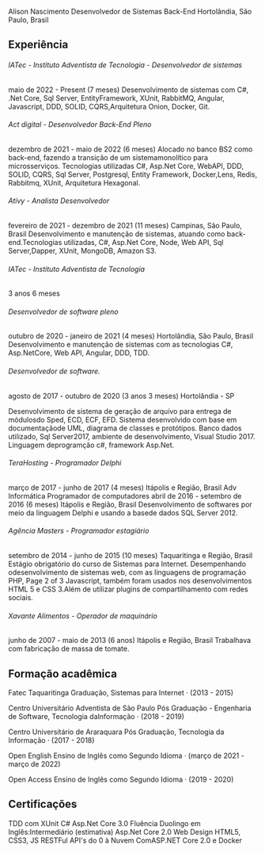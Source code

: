 Alison Nascimento
Desenvolvedor de Sistemas Back-End
Hortolândia, São Paulo, Brasil

## Experiência

###### IATec - Instituto Adventista de Tecnologia - Desenvolvedor de sistemas

maio de 2022 - Present (7 meses)
Desenvolvimento de sistemas com C#, .Net Core, Sql Server, EntityFramework, XUnit, RabbitMQ, Angular, Javascript, DDD, SOLID, CQRS,Arquitetura Onion, Docker, Git.

###### Act digital - Desenvolvedor Back-End Pleno

dezembro de 2021 - maio de 2022 (6 meses)
Alocado no banco BS2 como back-end, fazendo a transição de um sistemamonolítico para microsserviços. Tecnologias utilizadas C#, Asp.Net Core, WebAPI, DDD, SOLID, CQRS, Sql Server, Postgresql, Entity Framework, Docker,Lens, Redis, Rabbitmq, XUnit, Arquitetura Hexagonal.

###### Ativy - Analista Desenvolvedor

fevereiro de 2021 - dezembro de 2021 (11 meses)
Campinas, São Paulo, Brasil
Desenvolvimento e manutenção de sistemas, atuando como back-end.Tecnologias utilizadas, C#, Asp.Net Core, Node, Web API, Sql Server,Dapper, XUnit, MongoDB, Amazon S3.

###### IATec - Instituto Adventista de Tecnologia

3 anos 6 meses
###### Desenvolvedor de software pleno

outubro de 2020 - janeiro de 2021 (4 meses)
Hortolândia, São Paulo, Brasil
Desenvolvimento e manutenção de sistemas com as tecnologias C#, Asp.NetCore, Web API, Angular, DDD, TDD.

###### Desenvolvedor de software.

agosto de 2017 - outubro de 2020 (3 anos 3 meses)
Hortolândia - SP

Desenvolvimento de sistema de geração de arquivo para entrega de módulosdo Sped, ECD, ECF, EFD. Sistema desenvolvido com base em documentaçãode UML, diagrama de classes e protótipos. Banco dados utilizado, Sql Server2017, ambiente de desenvolvimento, Visual Studio 2017. Linguagem deprogramção c#, framework Asp.Net.

###### TeraHosting - Programador Delphi

março de 2017 - junho de 2017 (4 meses)
Itápolis e Região, Brasil
Adv Informática
Programador de computadores
abril de 2016 - setembro de 2016 (6 meses)
Itápolis e Região, Brasil
Desenvolvimento de softwares por meio da linguagem Delphi e usando a basede dados SQL Server 2012.

###### Agência Masters - Programador estagiário

setembro de 2014 - junho de 2015 (10 meses)
Taquaritinga e Região, Brasil
Estágio obrigatório do curso de Sistemas para Internet. Desempenhando odesenvolvimento de sistemas web, com as linguagens de programação PHP,
Page 2 of 3
Javascript, também foram usados nos desenvolvimentos HTML 5 e CSS 3.Além de utilizar plugins de compartilhamento com redes sociais.

###### Xavante Alimentos - Operador de maquinário

junho de 2007 - maio de 2013 (6 anos)
Itápolis e Região, Brasil
Trabalhava com fabricação de massa de tomate.

## Formação acadêmica

Fatec Taquaritinga
Graduação, Sistemas para Internet · (2013 - 2015)

Centro Universitário Adventista de São Paulo
Pós Graduação - Engenharia de Software, Tecnologia daInformação · (2018 - 2019)

Centro Universitário de Araraquara
Pós Graduação, Tecnologia da Informação · (2017 - 2018)

Open English
Ensino de Inglês como Segundo Idioma · (março de 2021 - março de 2022)

Open Access
Ensino de Inglês como Segundo Idioma · (2019 - 2020)

## Certificações

TDD com XUnit C# Asp.Net Core 3.0
Fluência Duolingo em Inglês:Intermediário (estimativa)
Asp.Net Core 2.0
Web Design HTML5, CSS3, JS
RESTFul API's do 0 à Nuvem ComASP.NET Core 2.0 e Docker

